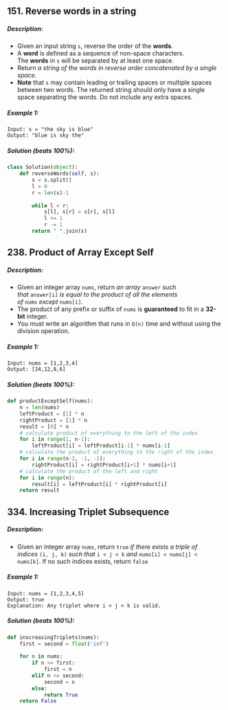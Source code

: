## 151. Reverse words in a string

##### Description:
 - Given an input string `s`, reverse the order of the **words**.
 - A **word** is defined as a sequence of non-space characters. The **words** in `s` will be separated by at least one space.
 - Return _a string of the words in reverse order concatenated by a single space._
 - **Note** that `s` may contain leading or trailing spaces or multiple spaces between two words. The returned string should only have a single space separating the words. Do not include any extra spaces.

##### Example 1:
```
Input: s = "the sky is blue"
Output: "blue is sky the"
```

##### Solution (beats 100%):
```python
class Solution(object):
	def reverseWords(self, s):
		s = s.split()
		l = 0
		r = len(s)-1
		
		while l < r:
			s[l], s[r] = s[r], s[l]
			l += 1
			r -= 1
		return " ".join(s)
```


## 238. Product of Array Except Self

##### Description:
- Given an integer array `nums`, return _an array_ `answer` _such that_ `answer[i]` _is equal to the product of all the elements of_ `nums` _except_ `nums[i]`.
- The product of any prefix or suffix of `nums` is **guaranteed** to fit in a **32-bit** integer.
- You must write an algorithm that runs in `O(n)` time and without using the division operation.

##### Example 1:
```
Input: nums = [1,2,3,4]
Output: [24,12,8,6]
```

##### Solution (beats 100%):
```python
def productExceptSelf(nums):
	n = len(nums)
	leftProduct = [1] * n 
	rightProduct = [1] * n
	result = [0] * n
	# calculate product of everything to the left of the index
	for i in range(1, n-1):
		leftProduct[i] = leftProduct[i-1] * nums[i-1]
	# calculate the product of everything to the right of the index
	for i in range(n-2, -1, -1):
		rightProduct[i] = rightProduct[i+1] * nums[i+1]
	# calculate the product of the left and right
	for i in range(n):
		result[i] = leftProduct[i] * rightProduct[i]
	return result
```

## 334. Increasing Triplet Subsequence

##### Description:
- Given an integer array `nums`, return `true` _if there exists a triple of indices_ `(i, j, k)` _such that_ `i < j < k` _and_ `nums[i] < nums[j] < nums[k]`. If no such indices exists, return `false` 
##### Example 1:
```
Input: nums = [1,2,3,4,5]
Output: true
Explanation: Any triplet where i < j < k is valid.
```

##### Solution (beats 100%):
```python
def inscreasingTriplets(nums):
	first = second = float('inf')
	
	for n in nums:
		if n <= first:
			first = n
		elif n <= second:
			second = n
		else:
			return True
	return False
	